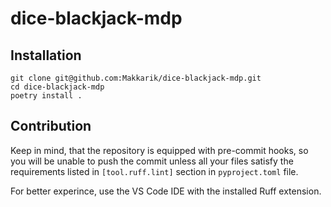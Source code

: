 # dice-blackjack-mdp

## Installation

```shell
git clone git@github.com:Makkarik/dice-blackjack-mdp.git
cd dice-blackjack-mdp
poetry install .
```

## Contribution

Keep in mind, that the repository is equipped with pre-commit hooks, so you will be 
unable to push the commit unless all your files satisfy the requirements listed in 
`[tool.ruff.lint]` section in `pyproject.toml` file. 

For better experince, use the VS Code IDE with the installed Ruff extension.
